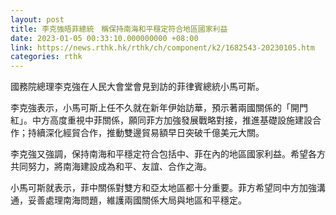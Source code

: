 ```yaml
---
layout: post
title: 李克強晤菲總統　稱保持南海和平穩定符合地區國家利益
date: 2023-01-05 00:33:10.000000000 +08:00
link: https://news.rthk.hk/rthk/ch/component/k2/1682543-20230105.htm
categories: rthk
---
```


國務院總理李克強在人民大會堂會見到訪的菲律賓總統小馬可斯。

李克強表示，小馬可斯上任不久就在新年伊始訪華，預示著兩國關係的「開門紅」。中方高度重視中菲關係，願同菲方加強發展戰略對接，推進基礎設施建設合作；持續深化經貿合作，推動雙邊貿易額早日突破千億美元大關。

李克強又強調，保持南海和平穩定符合包括中、菲在內的地區國家利益。希望各方共同努力，將南海建設成為和平、友誼、合作之海。

小馬可斯就表示，菲中關係對雙方和亞太地區都十分重要。菲方希望同中方加強溝通，妥善處理南海問題，維護兩國關係大局與地區和平穩定。
